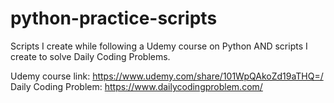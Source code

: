 # python-practice-scripts
Scripts I create while following a Udemy course on Python AND scripts I create to solve Daily Coding Problems.

Udemy course link: https://www.udemy.com/share/101WpQAkoZd19aTHQ=/
Daily Coding Problem: https://www.dailycodingproblem.com/ 
